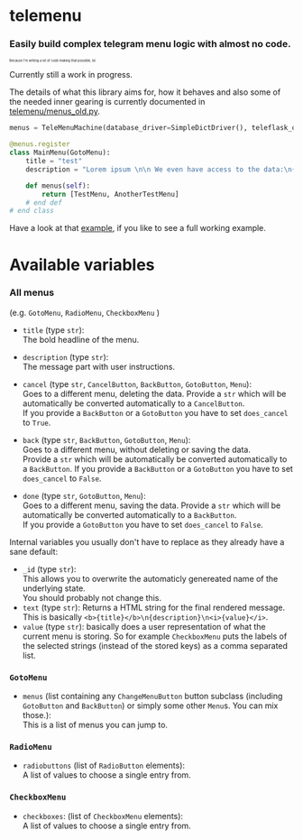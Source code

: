 # telemenu

### Easily build complex telegram menu logic with almost no code.
<sup><sub><sup><sub><sup>Because I'm writing a lot of code making that possible, lol.</sup></sub></sup></sub></sup>


Currently still a work in progress.

The details of what this library aims for, how it behaves and also some of the needed inner gearing is currently documented in [telemenu/menus_old.py](telemenu/menus_old.py).

```py
menus = TeleMenuMachine(database_driver=SimpleDictDriver(), teleflask_or_tblueprint=bot)

@menus.register
class MainMenu(GotoMenu):
    title = "test"
    description = "Lorem ipsum \n\n We even have access to the data:\n{data!r}"

    def menus(self):
        return [TestMenu, AnotherTestMenu]
    # end def
# end class
```

Have a look at that [example](example/code/example_bot.py), if you like to see a full working example.


# Available variables

### All menus
(e.g. `GotoMenu`, `RadioMenu`, `CheckboxMenu` )

- `title` (type `str`):    
    The bold headline of the menu.

- `description` (type `str`):    
    The message part with user instructions.

- `cancel` (type `str`, `CancelButton`, `BackButton`, `GotoButton`, `Menu`):    
    Goes to a different menu, deleting the data. Provide a `str` which will be automatically be converted automatically to a `CancelButton`.    
    If you provide a  `BackButton` or a `GotoButton` you have to set `does_cancel` to `True`.
- `back` (type `str`, `BackButton`, `GotoButton`, `Menu`):    
    Goes to a different menu, without deleting or saving the data.    
    Provide a `str` which will be automatically be converted automatically to a `BackButton`. If you provide a  `BackButton` or a `GotoButton` you have to set `does_cancel` to `False`.
- `done` (type `str`, `GotoButton`, `Menu`):    
    Goes to a different menu, saving the data. Provide a `str` which will be automatically be converted automatically to a `BackButton`.    
    If you provide a `GotoButton` you have to set `does_cancel` to `False`.

Internal variables you usually don't have to replace as they already have a sane default:

- `_id` (type `str`):    
    This allows you to overwrite the automaticly genereated name of the underlying state.    
    You should probably not change this.
- `text` (type `str`):
    Returns a HTML string for the final rendered message.
    This is basically `<b>{title}</b>\n{description}\n<i>{value}</i>`.
- `value` (type `str`): basically does a user representation of what the current menu is storing.
    So for example `CheckboxMenu` puts the labels of the selected strings (instead of the stored keys) as a comma separated list.
 
### `GotoMenu`    
- `menus` (list containing any `ChangeMenuButton` button subclass (including `GotoButton` and `BackButton`) or simply some other `Menu`s. You can mix those.):    
    This is a list of menus you can jump to.

### `RadioMenu`    
- `radiobuttons` (list of `RadioButton` elements):    
    A list of values to choose a single entry from.

### `CheckboxMenu`    
- `checkboxes`: (list of `CheckboxMenu` elements):    
    A list of values to choose a single entry from.
